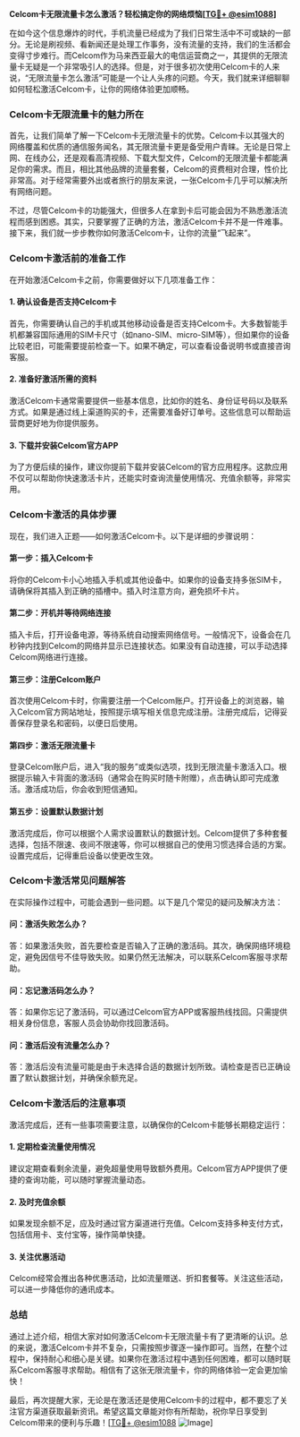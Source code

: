 **Celcom卡无限流量卡怎么激活？轻松搞定你的网络烦恼[[TG💪+ @esim1088](https://t.me/s/esim1088)]**

在如今这个信息爆炸的时代，手机流量已经成为了我们日常生活中不可或缺的一部分。无论是刷视频、看新闻还是处理工作事务，没有流量的支持，我们的生活都会变得寸步难行。而Celcom作为马来西亚最大的电信运营商之一，其提供的无限流量卡无疑是一个非常吸引人的选择。但是，对于很多初次使用Celcom卡的人来说，“无限流量卡怎么激活”可能是一个让人头疼的问题。今天，我们就来详细聊聊如何轻松激活Celcom卡，让你的网络体验更加顺畅。

### Celcom卡无限流量卡的魅力所在

首先，让我们简单了解一下Celcom卡无限流量卡的优势。Celcom卡以其强大的网络覆盖和优质的通信服务闻名，其无限流量卡更是备受用户青睐。无论是日常上网、在线办公，还是观看高清视频、下载大型文件，Celcom的无限流量卡都能满足你的需求。而且，相比其他品牌的流量套餐，Celcom的资费相对合理，性价比非常高。对于经常需要外出或者旅行的朋友来说，一张Celcom卡几乎可以解决所有网络问题。

不过，尽管Celcom卡的功能强大，但很多人在拿到卡后可能会因为不熟悉激活流程而感到困惑。其实，只要掌握了正确的方法，激活Celcom卡并不是一件难事。接下来，我们就一步步教你如何激活Celcom卡，让你的流量“飞起来”。

### Celcom卡激活前的准备工作

在开始激活Celcom卡之前，你需要做好以下几项准备工作：

#### 1. 确认设备是否支持Celcom卡
首先，你需要确认自己的手机或其他移动设备是否支持Celcom卡。大多数智能手机都兼容国际通用的SIM卡尺寸（如nano-SIM、micro-SIM等），但如果你的设备比较老旧，可能需要提前检查一下。如果不确定，可以查看设备说明书或直接咨询客服。

#### 2. 准备好激活所需的资料
激活Celcom卡通常需要提供一些基本信息，比如你的姓名、身份证号码以及联系方式。如果是通过线上渠道购买的卡，还需要准备好订单号。这些信息可以帮助运营商更好地为你提供服务。

#### 3. 下载并安装Celcom官方APP
为了方便后续的操作，建议你提前下载并安装Celcom的官方应用程序。这款应用不仅可以帮助你快速激活卡片，还能实时查询流量使用情况、充值余额等，非常实用。

### Celcom卡激活的具体步骤

现在，我们进入正题——如何激活Celcom卡。以下是详细的步骤说明：

#### 第一步：插入Celcom卡
将你的Celcom卡小心地插入手机或其他设备中。如果你的设备支持多张SIM卡，请确保将其插入到正确的插槽中。插入时注意方向，避免损坏卡片。

#### 第二步：开机并等待网络连接
插入卡后，打开设备电源，等待系统自动搜索网络信号。一般情况下，设备会在几秒钟内找到Celcom的网络并显示已连接状态。如果没有自动连接，可以手动选择Celcom网络进行连接。

#### 第三步：注册Celcom账户
首次使用Celcom卡时，你需要注册一个Celcom账户。打开设备上的浏览器，输入Celcom官方网站地址，按照提示填写相关信息完成注册。注册完成后，记得妥善保存登录名和密码，以便日后使用。

#### 第四步：激活无限流量卡
登录Celcom账户后，进入“我的服务”或类似选项，找到无限流量卡激活入口。根据提示输入卡背面的激活码（通常会在购买时随卡附赠），点击确认即可完成激活。激活成功后，你会收到短信通知。

#### 第五步：设置默认数据计划
激活完成后，你可以根据个人需求设置默认的数据计划。Celcom提供了多种套餐选择，包括不限速、夜间不限速等，你可以根据自己的使用习惯选择合适的方案。设置完成后，记得重启设备以使更改生效。

### Celcom卡激活常见问题解答

在实际操作过程中，可能会遇到一些问题。以下是几个常见的疑问及解决方法：

#### 问：激活失败怎么办？
答：如果激活失败，首先要检查是否输入了正确的激活码。其次，确保网络环境稳定，避免因信号不佳导致失败。如果仍然无法解决，可以联系Celcom客服寻求帮助。

#### 问：忘记激活码怎么办？
答：如果你忘记了激活码，可以通过Celcom官方APP或客服热线找回。只需提供相关身份信息，客服人员会协助你找回激活码。

#### 问：激活后没有流量怎么办？
答：激活后没有流量可能是由于未选择合适的数据计划所致。请检查是否已正确设置了默认数据计划，并确保余额充足。

### Celcom卡激活后的注意事项

激活完成后，还有一些事项需要注意，以确保你的Celcom卡能够长期稳定运行：

#### 1. 定期检查流量使用情况
建议定期查看剩余流量，避免超量使用导致额外费用。Celcom官方APP提供了便捷的查询功能，可以随时掌握流量动态。

#### 2. 及时充值余额
如果发现余额不足，应及时通过官方渠道进行充值。Celcom支持多种支付方式，包括信用卡、支付宝等，操作简单快捷。

#### 3. 关注优惠活动
Celcom经常会推出各种优惠活动，比如流量赠送、折扣套餐等。关注这些活动，可以进一步降低你的通讯成本。

### 总结

通过上述介绍，相信大家对如何激活Celcom卡无限流量卡有了更清晰的认识。总的来说，激活Celcom卡并不复杂，只需按照步骤逐一操作即可。当然，在整个过程中，保持耐心和细心是关键。如果你在激活过程中遇到任何困难，都可以随时联系Celcom客服寻求帮助。相信有了这张无限流量卡，你的网络体验一定会更加愉快！

最后，再次提醒大家，无论是在激活还是使用Celcom卡的过程中，都不要忘了关注官方渠道获取最新资讯。希望这篇文章能对你有所帮助，祝你早日享受到Celcom带来的便利与乐趣！[[TG💪+ @esim1088](https://t.me/s/esim1088) ![Image](https://i.postimg.cc/4NQfJmqS/Snipaste-2025-05-13-00-14-12.png)]